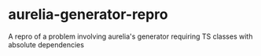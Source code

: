 # aurelia-generator-repro
A repro of a problem involving aurelia's generator requiring TS classes with absolute dependencies
